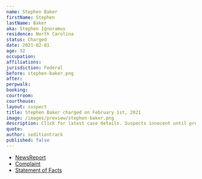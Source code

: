 ```yaml
---
name: Stephen Baker
firstName: Stephen
lastName: Baker
aka: Stephen Ignoramus
residence: North Carolina
status: Charged
date: 2021-02-01
age: 32
occupation:
affiliations:
jurisdiction: Federal
before: stephen-baker.png
after:
perpwalk:
booking:
courtroom:
courthouse:
layout: suspect
title: Stephen Baker charged on February 1st, 2021
image: /images/preview/stephen-baker.png
description: Click for latest case details. Suspects innocent until proven guilty.
quote:
author: seditiontrack
published: false
---
```


- [NewsReport](https://www.newsobserver.com/news/politics-government/article248921789.html)
- [Complaint](https://www.justice.gov/file/1362776/download)
- [Statement of Facts](https://www.justice.gov/file/1362776/download)
